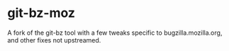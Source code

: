git-bz-moz
==========

A fork of the git-bz tool with a few tweaks specific to bugzilla.mozilla.org, and other fixes not upstreamed.
